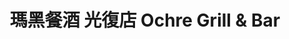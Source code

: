 ---
title: "瑪黑餐酒 光復店 Ochre Grill & Bar"
description: "瑪黑餐酒 光復店 Ochre Grill & Bar"
layout: shop
keywords:
  - 美食競賽
  - 台灣美食
  - 美食精選
datePublished: "2025-06-30"
dateModified: "2025-07-04"
city: "台北市"
district: "大安區"
address: "台北市大安區光復南路240巷3號"
phone: "0287716808"
geo: "25.040579056175538, 121.55715983139369"
google_map: "https://maps.app.goo.gl/jCxxXwJ72Mu9d7it5"
footinder: "https://footinder.com.tw/%E5%8F%B0%E5%8C%97%E5%B8%82%E5%A4%A7%E5%AE%89%E5%8D%80/362130/"
official: "https://www.facebook.com/ochregrillbar"
award:
  - name: "500盤"
    year: "2024"
    entries:
      - dishes:
          - "炭烤小卷"

---